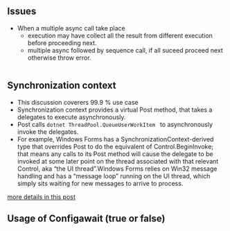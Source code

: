 ## Issues
* When a multiple async call take place 
	- execution may have collect all the result from different execution before proceeding next.   
	- multiple async followed by sequence call, if all suceed proceed next otherwise throw error.

```plaintext

```
## Synchronization context

 * This discussion coverers 99.9 % use case
 * Synchronization context provides a virtual Post method, that takes a delegates to execute asynchronously.  
 * Post calls ```dotnet ThreadPool.QueueUserWorkItem ``` to asynchronously invoke the delegates.  
 * For example, Windows Forms has a SynchronizationContext-derived type that overrides Post to do the equivalent of Control.BeginInvoke; that means any calls to its Post method will cause the delegate to be invoked at some later point on the thread associated with that relevant Control, aka “the UI thread”.Windows Forms relies on Win32 message handling and has a “message loop” running on the UI thread, which simply sits waiting for new messages to arrive to process.

 [more details in this post ](https://devblogs.microsoft.com/dotnet/configureawait-faq/)


## Usage of Configawait (true or false)

